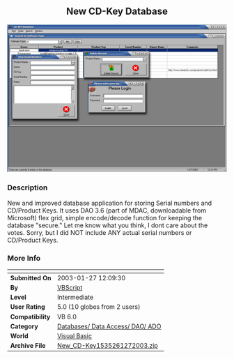 ﻿<div align="center">

## New CD\-Key Database

<img src="PIC20031271227469878.jpg">
</div>

### Description

New and improved database application for storing Serial numbers and CD/Product Keys. It uses DAO 3.6 (part of MDAC, downloadable from Microsoft) flex grid, simple encode/decode function for keeping the database "secure." Let me know what you think, I dont care about the votes. Sorry, but I did NOT include ANY actual serial numbers or CD/Product Keys.
 
### More Info
 


<span>             |<span>
---                |---
**Submitted On**   |2003-01-27 12:09:30
**By**             |[VBScript](https://github.com/Planet-Source-Code/PSCIndex/blob/master/ByAuthor/vbscript.md)
**Level**          |Intermediate
**User Rating**    |5.0 (10 globes from 2 users)
**Compatibility**  |VB 6\.0
**Category**       |[Databases/ Data Access/ DAO/ ADO](https://github.com/Planet-Source-Code/PSCIndex/blob/master/ByCategory/databases-data-access-dao-ado__1-6.md)
**World**          |[Visual Basic](https://github.com/Planet-Source-Code/PSCIndex/blob/master/ByWorld/visual-basic.md)
**Archive File**   |[New\_CD\-Key1535261272003\.zip](https://github.com/Planet-Source-Code/vbscript-new-cd-key-database__1-42739/archive/master.zip)








